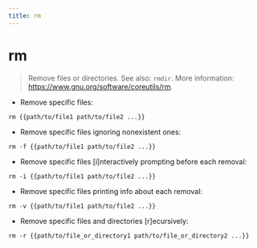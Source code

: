 ```yaml
---
title: rm
---
```

# rm

> Remove files or directories.
> See also: `rmdir`.
> More information: <https://www.gnu.org/software/coreutils/rm>.

- Remove specific files:

`rm {{path/to/file1 path/to/file2 ...}}`

- Remove specific files ignoring nonexistent ones:

`rm -f {{path/to/file1 path/to/file2 ...}}`

- Remove specific files [i]nteractively prompting before each removal:

`rm -i {{path/to/file1 path/to/file2 ...}}`

- Remove specific files printing info about each removal:

`rm -v {{path/to/file1 path/to/file2 ...}}`

- Remove specific files and directories [r]ecursively:

`rm -r {{path/to/file_or_directory1 path/to/file_or_directory2 ...}}`
